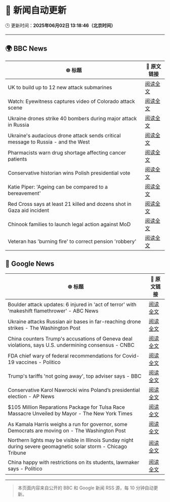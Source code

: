# 🧠 新闻自动更新

🕒 更新时间：**2025年06月02日 13:18:46（北京时间）**

---

## 🌍 BBC News

| 🌐 标题 | 🔗 原文链接 |
|--------|-------------|
| UK to build up to 12 new attack submarines | [阅读全文](https://www.bbc.com/news/articles/c4g2jr1m49no) |
| Watch: Eyewitness captures video of Colorado attack scene | [阅读全文](https://www.bbc.com/news/videos/cev478djx4zo) |
| Ukraine drones strike 40 bombers during major attack in Russia | [阅读全文](https://www.bbc.com/news/articles/c1ld7ppre9vo) |
| Ukraine's audacious drone attack sends critical message to Russia - and the West | [阅读全文](https://www.bbc.com/news/articles/c0r1jv0rn0ko) |
| Pharmacists warn drug shortage affecting cancer patients | [阅读全文](https://www.bbc.com/news/articles/c3wdlxdj6x3o) |
| Conservative historian wins Polish presidential vote | [阅读全文](https://www.bbc.com/news/articles/cx27897vedno) |
| Katie Piper: 'Ageing can be compared to a bereavement' | [阅读全文](https://www.bbc.com/news/articles/cx2j0jy7lreo) |
| Red Cross says at least 21 killed and dozens shot in Gaza aid incident | [阅读全文](https://www.bbc.com/news/articles/c991j01lym3o) |
| Chinook families to launch legal action against MoD | [阅读全文](https://www.bbc.com/news/articles/clyvg7ljdwlo) |
| Veteran has 'burning fire' to correct pension 'robbery' | [阅读全文](https://www.bbc.com/news/articles/c2d5l7k3p31o) |

## 📰 Google News

| 🌐 标题 | 🔗 原文链接 |
|--------|-------------|
| Boulder attack updates: 6 injured in 'act of terror' with 'makeshift flamethrower' - ABC News | [阅读全文](https://news.google.com/rss/articles/CBMiogFBVV95cUxQM2JBUFk3QnU2QnNjNFpNV3N2NWZHRjlLUExSQ2hDb0cwWWVNM1JsLV9TU3NPOWt5aE5tVGlycC1sbkJNZE1vTjRCeGNiaEloTE1uXzU0N2VJZy1YdXI0b3Q1NDJRRTVBT05fVHZpc21WS3hOOGFvNGNGSG45SkNCT0pVZDB1V3JLaTZpY24yai1CWlB6bXlpcFR5OHdzVjAtR1HSAacBQVVfeXFMT2dTWUhXLUxuNVRTb2huRmdaMDktT2didGY2RGdVdlpiTVNmeEZpXzRyTTFtMXRfaUJNSG52cVRBRHE0Z0twX1VUbFFqZ2JUX2tWOFFKUjB4aWpjMm5tUkRnUGJkUXB6Vkh0UXlPcUc2YzRuOVp4TDlxbHNMU25yYTcyVUpIWlZqbWhIUHVnZHZycWdyOWdnYXg4SDM0bDk0Q0tCUE1SdVE?oc=5) |
| Ukraine attacks Russian air bases in far-reaching drone strikes - The Washington Post | [阅读全文](https://news.google.com/rss/articles/CBMikgFBVV95cUxNV2c4cGtWY3pJSDd4NjhyWmoycW8wa1lvUDF1SE1uREFmSmRIQlNXMllISEpCbVlVWWFaTF9tcUpyRFFNNGFJNjkwMmdsZGIzVjVUVFJqa1pjM3h1R3RHazZUZjBOczBob0hkS0dvSmFfZ1gyZzB6Q25vZVZPMFNseUZZQWRWOVdQa2NUSGNEdEJTZw?oc=5) |
| China counters Trump's accusations of Geneva deal violations, says U.S. undermining consensus - CNBC | [阅读全文](https://news.google.com/rss/articles/CBMiqwFBVV95cUxQeVhvVk0tUFMzblpFNTZzWFFOQVprZVdwQ2ZLeXN5bm1TdDdYUUMwWXdvT2duVEJZbnRMNm9aMG9ZQkVmaHBEQmsxQVZhSlJlYUdtTTRaUE1ObXA1WlFCLVpsRWo2RWJ1cU5DSXgydTRISlBNN0V4YzZub01kbFdiTTlmMDI0Z1BjYlpVV1VVT1lXTHBrcVQtWV9FZkcwZlZ4aUlnRXgyMGJZc2_SAbABQVVfeXFMT1RQcUx5WW5yNFpFcHgxamlCYUxoUUNCLVVuaWNJN3Vqd1AycVZYbEFJdVBkcjBJdUtfVTFzOXo1b3ZCR1Vwa2VsOUpkdF9RcjlaVloyLVBHZTJTYmpZWHR3V1pGVzNodHMzZVJ1Z242T0ozNnNoeVNnUkYxRnZlTm1JZ3YwcTR6WGd3RU1KX0Y3Ym9ZN2syNG1TallvNHgxaW5DX2llVE5Rd0VJYkl4WTE?oc=5) |
| FDA chief wary of federal recommendations for Covid-19 vaccines - Politico | [阅读全文](https://news.google.com/rss/articles/CBMiqgFBVV95cUxPdEF2eFpMQlZldlJHV2lhS0NsRm9YVS1oRm13cTBCUFFFNjhib3EwZDl6UEg5X2lLNG1Wd1JEaVQtVUF5WHdLVlBTYlVtS0ptVWUwaXh1SHduX0kzek1nd1VFZnNjVUgycDNEMzRhNFNPcTk2SVloSEhCdmtyaUhRdnVZN1QtRjQ4ZXpFX2dPQVBXVGFfckVXUHFuQzM5VUJZd2xQYXNCSkFYZw?oc=5) |
| Trump's tariffs 'not going away', top adviser says - BBC | [阅读全文](https://news.google.com/rss/articles/CBMiWkFVX3lxTE9uaDV1Mk5FRXdVQTBvUFIwdFVQRzctRzFTNDRMZ1R1WDRXTHBYMXgzQlYxSkJUN0ZYa2FyOG5BUTBSRUV3ZFRycFFKeUpaUTQtU1NWclNfV3RHd9IBX0FVX3lxTE85ZFprZFRGaGh0bkhmVG1pVU9CNUgzZmlUbGZKa2hPZkFTM2xjbm1JZXdMY3J3b1FqaE9TcmZNOEE3bWFUbXBHYjYwVGhqTm1NTk1pOGFONExjb3kyMVQw?oc=5) |
| Conservative Karol Nawrocki wins Poland’s presidential election - AP News | [阅读全文](https://news.google.com/rss/articles/CBMipgFBVV95cUxQRzZZWXpoRmpqQ2pJS1IwVVBGV0FoTzdSSThmMVVqZ3BWYzZJWFZyREtUM1lBdzhXUXNGRms5WTRHM2lZNTMyc0FzdnZhX2lKMWJZZGg2aUlyeEhlNm96ZW1WMWIyRG52UVdBYXoydklFeEw0dlJ1aGhhWjg1NWgtUFY0OElwOVJjOXV1czViQWNhRndyeEVxVWR3cG9QOGN3Ukg0eXhn?oc=5) |
| $105 Million Reparations Package for Tulsa Race Massacre Unveiled by Mayor - The New York Times | [阅读全文](https://news.google.com/rss/articles/CBMif0FVX3lxTE9QejlCalBKb2pqYkwyQVhhd05lM0JvV1d3R0dpRVFHQzBROGRZRDBJMmJwTkxiT0xCNU1uR3lrYXFITjk5bzQ2M3ZyTWxER1RVb0ZmMzQxVjdEMlRHd3JPeVZJclNjejNxWU5LY3FlQ2dMbGM4ajVpNVdnb2tzMzA?oc=5) |
| As Kamala Harris weighs a run for governor, some Democrats are moving on - The Washington Post | [阅读全文](https://news.google.com/rss/articles/CBMilAFBVV95cUxOT1dORkJ6NTRLWndfZVRlTGY2QWpBUE1zajRFQU1RblhxbkRuZjNTU1pZa3BVOUN4djVkQUc1YVdLcDZ5UlI3X0FLcHEyb3JGcWQ1eG9JMUtwejFNYThuUzREc2J4SkpWc25Nck5ld1RWZnBCbzBCMWhZcFdBVEtSMmhPUGgwY3pxUWVhOUJzeld4SF9n?oc=5) |
| Northern lights may be visible in Illinois Sunday night during severe geomagnetic solar storm - Chicago Tribune | [阅读全文](https://news.google.com/rss/articles/CBMidkFVX3lxTFBycTQteXlRc3JrcFpDMUdXemdPdnN3YkJuUWp3cGIzNkxQU3dZUTNiTXRrWU9xc0FYd1V4dWJsTVZCa01ySzVNSGRlRk1pR1k1anFLZGF6UDdHS3VFZ3piZjl2VWZiZ3YwNGNsOHdUQTZHdFJNWFE?oc=5) |
| China happy with restrictions on its students, lawmaker says - Politico | [阅读全文](https://news.google.com/rss/articles/CBMikgFBVV95cUxNR1laZTh1a0djR1pNZXlTMnllb2hyVHJNZnV3ekx2d21IbmJGZV85NUdKNThKaW80ZXdCWFR0c2U4QjFKMHBaNVppQVpNZnVneTQ2NTFYRnM4QlJhcW9sU2pMcW1WYUJQZVZCQTdUVmF4RlRGVDA4eDE4RWZKeC1uaDM0MUNXMWdKQVo2WGhjMFpZQQ?oc=5) |

---
> 本页面内容来自公开的 BBC 和 Google 新闻 RSS 源，每 10 分钟自动更新。